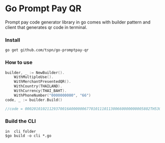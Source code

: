 # Go Prompt Pay QR

Prompt pay code generator library in go comes with builder 
pattern and client that generates qr code in terminal.

### Install

```
go get github.com/tspn/go-promptpay-qr
```

### How to use
```go
builder, _ := NewBuilder().
    WithMultipleUse().
    WithMerchantPresentedQR().
    WithCountry(THAILAND).
    WithCurrency(THAI_BAHT).
    WithPhoneNumber("0000000000", "66")
code, _ := builder.Build()

//code = 00020101021129370016A000000677010111011300660000000005802TH530376463048956
```

### Build the CLI
```
in  cli folder
$go build -o cli *.go
```
 